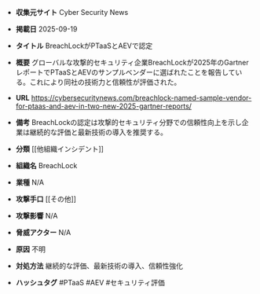 - **収集元サイト**
Cyber Security News

- **掲載日**
2025-09-19

- **タイトル**
BreachLockがPTaaSとAEVで認定

- **概要**
グローバルな攻撃的セキュリティ企業BreachLockが2025年のGartnerレポートでPTaaSとAEVのサンプルベンダーに選ばれたことを報告している。これにより同社の技術力と信頼性が評価された。

- **URL**
https://cybersecuritynews.com/breachlock-named-sample-vendor-for-ptaas-and-aev-in-two-new-2025-gartner-reports/

- **備考**
BreachLockの認定は攻撃的セキュリティ分野での信頼性向上を示し企業は継続的な評価と最新技術の導入を推奨する。

- **分類**
[[他組織インシデント]]

- **組織名**
BreachLock

- **業種**
N/A

- **攻撃手口**
[[その他]]

- **攻撃影響**
N/A

- **脅威アクター**
N/A

- **原因**
不明

- **対処方法**
継続的な評価、最新技術の導入、信頼性強化

- **ハッシュタグ**
#PTaaS #AEV #セキュリティ評価
